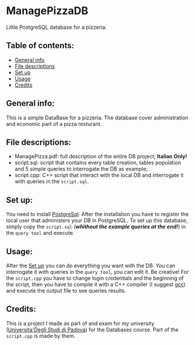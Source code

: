 # ManagePizzaDB
Little PostgreSQL database for a pizzeria.

## Table of contents:
- [General info](General-info)
- [File descriptions](File-descriptions)
- [Set up](Set-up)
- [Usage](Usage)
- [Credits](Credits)

## General info:
This is a simple DataBase for a pizzeria. The database cover administration and economic part of a pizza resturant.

## File descriptions:
- ManagePizza.pdf: full description of the entire DB project; **Italian Only!**
- script.sql: script that contains every table creation, tables population and 5 simple queries to interrogate the DB as example;
- script.cpp: C++ script that interact with the local DB and interrogate it with queries in the ```script.sql```.

## Set up:
You need to install [PostgreSql](https://www.postgresql.org/). After the installation you have to register the local user that administers your DB in PostgreSQL.
To set up this database, simply copy the ```script.sql``` (***whithout the example queries at the end!***) in the ```query tool``` and execute.

## Usage:
After the [Set up](Set-up) you can do everything you want with the DB. You can interrogate it with queries in the ```query tool```, you can edit it. Be creative!
For the ```script.cpp``` you have to change login credentials and the beginning of the script, then you have to compile it with a C++ compiler (I suggest [gcc](http://gcc.gnu.org/)) and execute the output file to see queries results.

## Credits:
This is a project I made as part of and exam for my university ([Universita'Degli Studi di Padova](https://www.unipd.it/en/)) for the Databases course. Part of the ```script.cpp``` is made by them.
